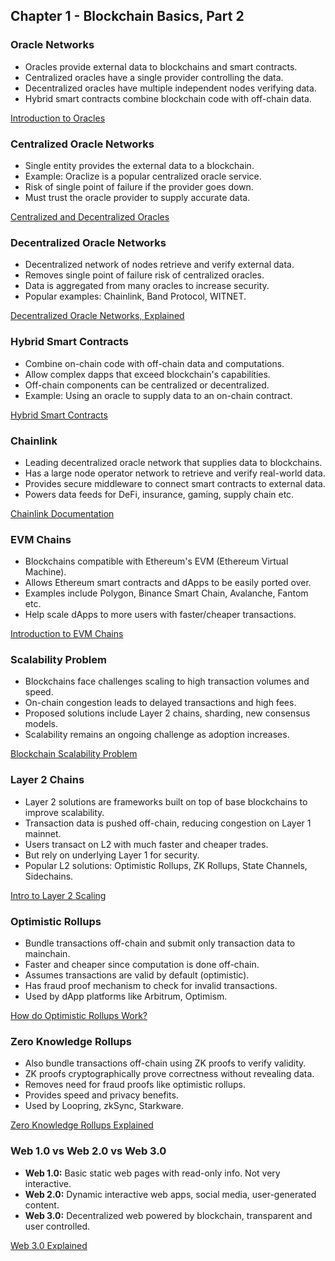 <!-- @format -->
## Chapter 1 - Blockchain Basics, Part 2

### Oracle Networks

- Oracles provide external data to blockchains and smart contracts.
- Centralized oracles have a single provider controlling the data.
- Decentralized oracles have multiple independent nodes verifying data.
- Hybrid smart contracts combine blockchain code with off-chain data.

[Introduction to Oracles](https://chain.link/education/blockchain-oracles)

### Centralized Oracle Networks

- Single entity provides the external data to a blockchain.
- Example: Oraclize is a popular centralized oracle service.
- Risk of single point of failure if the provider goes down.
- Must trust the oracle provider to supply accurate data.

[Centralized and Decentralized Oracles](https://medium.com/the-blockchain-presence-blog/what-the-heck-are-centralized-and-decentralized-oracles-simply-explained-bbceaa4588f2)

### Decentralized Oracle Networks

- Decentralized network of nodes retrieve and verify external data.
- Removes single point of failure risk of centralized oracles.
- Data is aggregated from many oracles to increase security.
- Popular examples: Chainlink, Band Protocol, WITNET.

[Decentralized Oracle Networks, Explained](https://medium.com/coinmonks/decentralized-oracle-networks-9fead28f5fe5)

### Hybrid Smart Contracts

- Combine on-chain code with off-chain data and computations.
- Allow complex dapps that exceed blockchain's capabilities.
- Off-chain components can be centralized or decentralized.
- Example: Using an oracle to supply data to an on-chain contract.

[Hybrid Smart Contracts](https://blog.chain.link/hybrid-smart-contracts-explained/)

### Chainlink

- Leading decentralized oracle network that supplies data to blockchains.
- Has a large node operator network to retrieve and verify real-world data.
- Provides secure middleware to connect smart contracts to external data.
- Powers data feeds for DeFi, insurance, gaming, supply chain etc.

[Chainlink Documentation](https://docs.chain.link/)

### EVM Chains

- Blockchains compatible with Ethereum's EVM (Ethereum Virtual Machine).
- Allows Ethereum smart contracts and dApps to be easily ported over.
- Examples include Polygon, Binance Smart Chain, Avalanche, Fantom etc.
- Help scale dApps to more users with faster/cheaper transactions.

[Introduction to EVM Chains](https://www.datawallet.com/crypto/evm-chains#:~:text=Summary%3A%20An%20Ethereum%20Virtual%20Machine,own%20computational%20engine%2C%20the%20EVM.)

### Scalability Problem

- Blockchains face challenges scaling to high transaction volumes and speed.
- On-chain congestion leads to delayed transactions and high fees.
- Proposed solutions include Layer 2 chains, sharding, new consensus models.
- Scalability remains an ongoing challenge as adoption increases.

[Blockchain Scalability Problem](https://www.bitstamp.net/learn/blockchain/what-is-the-blockchain-trilemma/)

### Layer 2 Chains

- Layer 2 solutions are frameworks built on top of base blockchains to improve scalability.
- Transaction data is pushed off-chain, reducing congestion on Layer 1 mainnet.
- Users transact on L2 with much faster and cheaper trades.
- But rely on underlying Layer 1 for security.
- Popular L2 solutions: Optimistic Rollups, ZK Rollups, State Channels, Sidechains.

[Intro to Layer 2 Scaling](https://ethereum.org/en/developers/docs/layer-2-scaling/)

### Optimistic Rollups

- Bundle transactions off-chain and submit only transaction data to mainchain.
- Faster and cheaper since computation is done off-chain.
- Assumes transactions are valid by default (optimistic).
- Has fraud proof mechanism to check for invalid transactions.
- Used by dApp platforms like Arbitrum, Optimism.

[How do Optimistic Rollups Work?](https://research.paradigm.xyz/rollups)

### Zero Knowledge Rollups

- Also bundle transactions off-chain using ZK proofs to verify validity.
- ZK proofs cryptographically prove correctness without revealing data.
- Removes need for fraud proofs like optimistic rollups.
- Provides speed and privacy benefits.
- Used by Loopring, zkSync, Starkware.

[Zero Knowledge Rollups Explained](https://coinmarketcap.com/alexandria/glossary/zero-knowledge-zk-rollups)

### Web 1.0 vs Web 2.0 vs Web 3.0

- **Web 1.0:** Basic static web pages with read-only info. Not very interactive.
- **Web 2.0:** Dynamic interactive web apps, social media, user-generated content.
- **Web 3.0:** Decentralized web powered by blockchain, transparent and user controlled.

[Web 3.0 Explained](https://www.cloudflare.com/en-gb/learning/web3/what-is-web3/)

